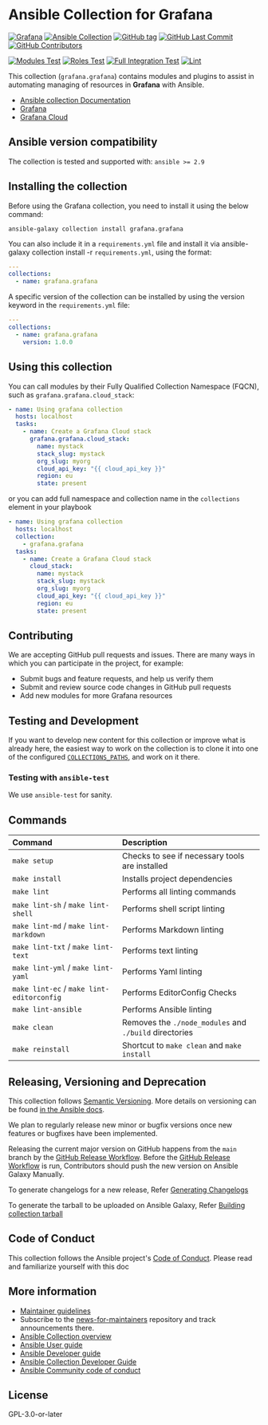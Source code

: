 # Ansible Collection for Grafana

[![Grafana](https://img.shields.io/badge/grafana-%23F46800.svg?&logo=grafana&logoColor=white)](https://grafana.com)
[![Ansible Collection](https://img.shields.io/badge/grafana.grafana-orange)](https://galaxy.ansible.com/ui/repo/published/grafana/grafana/)
[![GitHub tag](https://img.shields.io/github/tag/grafana/grafana-ansible-collection.svg)](https://github.com/grafana/grafana-ansible-collection/tags)
[![GitHub Last Commit](https://img.shields.io/github/last-commit/grafana/grafana-ansible-collection)](https://github.com/grafana/grafana-ansible-collection/tags)
[![GitHub Contributors](https://img.shields.io/github/contributors/grafana/grafana-ansible-collection)](https://github.com/grafana/grafana-ansible-collection/tags)

[![Modules Test](https://github.com/grafana/grafana-ansible-collection/actions/workflows/modules-test.yml/badge.svg?branch=main)](https://github.com/grafana/grafana-ansible-collection/actions/workflows/modules-test.yml)
[![Roles Test](https://github.com/grafana/grafana-ansible-collection/actions/workflows/roles-test.yml/badge.svg?branch=main)](https://github.com/grafana/grafana-ansible-collection/actions/workflows/roles-test.yml)
[![Full Integration Test](https://github.com/grafana/grafana-ansible-collection/actions/workflows/full-integration-test.yml/badge.svg?branch=main)](https://github.com/grafana/grafana-ansible-collection/actions/workflows/full-integration-test.yml)
[![Lint](https://github.com/grafana/grafana-ansible-collection/actions/workflows/lint.yaml/badge.svg)](https://github.com/grafana/grafana-ansible-collection/actions/workflows/lint.yaml)

This collection (`grafana.grafana`) contains modules and plugins to assist in automating managing of resources in **Grafana** with Ansible.

-   [Ansible collection Documentation](https://docs.ansible.com/ansible/latest/collections/grafana/grafana/)
-   [Grafana](https://grafana.com)
-   [Grafana Cloud](https://grafana.com/products/cloud/)

## Ansible version compatibility

The collection is tested and supported with: `ansible >= 2.9`

## Installing the collection

Before using the Grafana collection, you need to install it using the below command:

```shell
ansible-galaxy collection install grafana.grafana
```

You can also include it in a `requirements.yml` file and install it via ansible-galaxy collection install -r `requirements.yml`, using the format:

```yaml
---
collections:
  - name: grafana.grafana
```

A specific version of the collection can be installed by using the version keyword in the `requirements.yml` file:

```yaml
---
collections:
  - name: grafana.grafana
    version: 1.0.0
```

## Using this collection

You can call modules by their Fully Qualified Collection Namespace (FQCN), such as `grafana.grafana.cloud_stack`:

```yaml
- name: Using grafana collection
  hosts: localhost
  tasks:
    - name: Create a Grafana Cloud stack
      grafana.grafana.cloud_stack:
        name: mystack
        stack_slug: mystack
        org_slug: myorg
        cloud_api_key: "{{ cloud_api_key }}"
        region: eu
        state: present
```

or you can add full namespace and collection name in the `collections` element in your playbook

```yaml
- name: Using grafana collection
  hosts: localhost
  collection:
    - grafana.grafana
  tasks:
    - name: Create a Grafana Cloud stack
      cloud_stack:
        name: mystack
        stack_slug: mystack
        org_slug: myorg
        cloud_api_key: "{{ cloud_api_key }}"
        region: eu
        state: present
```

## Contributing

We are accepting GitHub pull requests and issues. There are many ways in which you can participate in the project, for example:

-   Submit bugs and feature requests, and help us verify them
-   Submit and review source code changes in GitHub pull requests
-   Add new modules for more Grafana resources

## Testing and Development

If you want to develop new content for this collection or improve what is already
here, the easiest way to work on the collection is to clone it into one of the configured
[`COLLECTIONS_PATHS`](https://docs.ansible.com/ansible/latest/reference_appendices/config.html#collections-paths),
and work on it there.

### Testing with `ansible-test`

We use `ansible-test` for sanity.

## Commands

| Command | Description |
| :--- | :----------- |
| `make setup` | Checks to see if necessary tools are installed |
| `make install` | Installs project dependencies |
| `make lint` | Performs all linting commands |
| `make lint-sh` / `make lint-shell` | Performs shell script linting |
| `make lint-md` / `make lint-markdown` | Performs Markdown linting |
| `make lint-txt` / `make lint-text` | Performs text linting |
| `make lint-yml` / `make lint-yaml` | Performs Yaml linting |
| `make lint-ec` / `make lint-editorconfig` | Performs EditorConfig Checks |
| `make lint-ansible` | Performs Ansible linting |
| `make clean` | Removes the `./node_modules` and `./build` directories |
| `make reinstall` | Shortcut to `make clean` and `make install` |

## Releasing, Versioning and Deprecation

This collection follows [Semantic Versioning](https://semver.org/). More details on versioning can be found [in the Ansible docs](https://docs.ansible.com/ansible/latest/dev_guide/developing_collections.html#collection-versions).

We plan to regularly release new minor or bugfix versions once new features or bugfixes have been implemented.

Releasing the current major version on GitHub happens from the `main` branch by the
[GitHub Release Workflow](https://github.com/grafana/grafana-ansible-collection/blob/main/.github/workflows/release.yml).
Before the [GitHub Release Workflow](https://github.com/grafana/grafana-ansible-collection/blob/main/.github/workflows/release.yml)
is run, Contributors should push the new version on Ansible Galaxy Manually.

To generate changelogs for a new release, Refer [Generating Changelogs](https://docs.ansible.com/ansible/latest/dev_guide/developing_collections_changelogs.html#generating-changelogs)

To generate the tarball to be uploaded on Ansible Galaxy, Refer [Building collection tarball](https://docs.ansible.com/ansible/latest/dev_guide/developing_collections_distributing.html#building-your-collection-tarball)

## Code of Conduct

This collection follows the Ansible project's [Code of Conduct](https://docs.ansible.com/ansible/devel/community/code_of_conduct.html).
Please read and familiarize yourself with this doc

## More information

-   [Maintainer guidelines](https://docs.ansible.com/ansible/devel/community/maintainers.html)
-   Subscribe to the [news-for-maintainers](https://github.com/ansible-collections/news-for-maintainers) repository and track announcements there.
-   [Ansible Collection overview](https://github.com/ansible-collections/overview)
-   [Ansible User guide](https://docs.ansible.com/ansible/latest/user_guide/index.html)
-   [Ansible Developer guide](https://docs.ansible.com/ansible/latest/dev_guide/index.html)
-   [Ansible Collection Developer Guide](https://docs.ansible.com/ansible/devel/dev_guide/developing_collections.html)
-   [Ansible Community code of conduct](https://docs.ansible.com/ansible/latest/community/code_of_conduct.html)

## License

GPL-3.0-or-later
